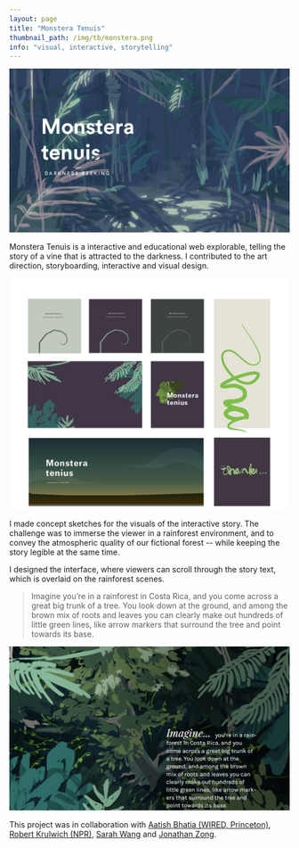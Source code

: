```yaml
---
layout: page
title: "Monstera Tenuis"
thumbnail_path: /img/tb/monstera.png
info: "visual, interactive, storytelling"
---
```


![Monstera](/img/monstera/monstear.jpg)

Monstera Tenuis is a interactive and educational web explorable, telling the story of a vine that is attracted to the darkness. I contributed to the art direction, storyboarding, interactive and visual design. 

![Monstera](/img/monstera/process.png)

I made concept sketches for the visuals of the interactive story. The challenge was to immerse the viewer in a rainforest environment, and to convey the atmospheric quality of our fictional forest -- while keeping the story legible at the same time. 

I designed the interface, where viewers can scroll through the story text, which is overlaid on the rainforest scenes.

>Imagine you’re in a rainforest in Costa Rica, and you come across a great big trunk of a tree. You look down at the ground, and among the brown mix of roots and leaves you can clearly make out hundreds of little green lines, like arrow markers that surround the tree and point towards its base.

![Monstera](/img/monstera/scene2.jpg)


This project was in collaboration with [Aatish Bhatia (WIRED, Princeton)](http://www.aatishb.com/), [Robert Krulwich (NPR)](http://www.radiolab.org/people/robert-krulwich/), [Sarah Wang](http://sarahywang.tumblr.com/) and [Jonathan Zong](http://jonathanzong.com). 